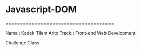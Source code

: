 # Javascript-DOM

=====================================

Nama : Kadek Tilem Arito Track : Front-end Web Development

Challenge Class

